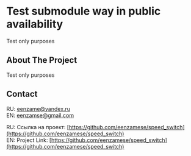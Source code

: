 <div align="center"><h1 align="left">Test submodule way in public availability</h1></div>
Test only purposes

<!-- ABOUT THE PROJECT -->
## About The Project

Test only purposes

## Contact

RU: eenzame@yandex.ru<br/>
EN: eenzamse@gmail.com

RU: Ссылка на проект: [https://github.com/eenzamese/speed_switch](https://github.com/eenzamese/speed_switch)<br/>
EN: Project Link: [https://github.com/eenzamese/speed_switch](https://github.com/eenzamese/speed_switch)
